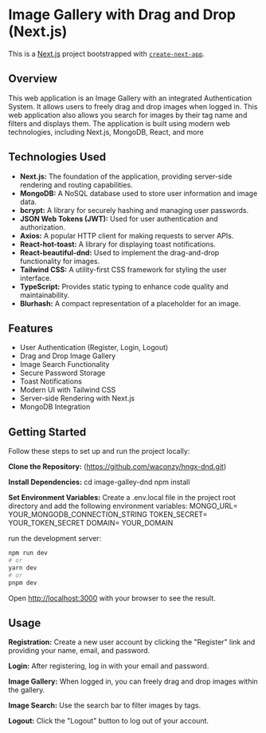 # **Image Gallery with Drag and Drop (Next.js)**
This is a [Next.js](https://nextjs.org/) project bootstrapped with [`create-next-app`](https://github.com/vercel/next.js/tree/canary/packages/create-next-app).



## Overview

This web application is an Image Gallery with an integrated Authentication System. It allows users to freely drag and drop images when logged in. This web application also allows you search for images by their tag name and filters and displays them. The application is built using modern web technologies, including Next.js, MongoDB, React, and more

## Technologies Used
- **Next.js:** The foundation of the application, providing server-side rendering and routing capabilities.
- **MongoDB:** A NoSQL database used to store user information and image data.
- **bcrypt:** A library for securely hashing and managing user passwords.
- **JSON Web Tokens (JWT):** Used for user authentication and authorization.
- **Axios:** A popular HTTP client for making requests to server APIs.
- **React-hot-toast:** A library for displaying toast notifications.
- **React-beautiful-dnd:** Used to implement the drag-and-drop functionality for images.
- **Tailwind CSS:** A utility-first CSS framework for styling the user interface.
- **TypeScript:** Provides static typing to enhance code quality and maintainability.
- **Blurhash:** A compact representation of a placeholder for an image.

## Features
- User Authentication (Register, Login, Logout)
- Drag and Drop Image Gallery
- Image Search Functionality
- Secure Password Storage
- Toast Notifications
- Modern UI with Tailwind CSS
- Server-side Rendering with Next.js
- MongoDB Integration

## Getting Started
Follow these steps to set up and run the project locally:

**Clone the Repository:**
(https://github.com/waconzy/hngx-dnd.git)

**Install Dependencies:**
cd image-galley-dnd
npm install

**Set Environment Variables:**
Create a .env.local file in the project root directory and add the following environment variables:
MONGO_URL= YOUR_MONGODB_CONNECTION_STRING
TOKEN_SECRET= YOUR_TOKEN_SECRET
DOMAIN= YOUR_DOMAIN

run the development server:

```bash
npm run dev
# or
yarn dev
# or
pnpm dev
```

Open [http://localhost:3000](http://localhost:3000) with your browser to see the result.

## Usage
**Registration:** Create a new user account by clicking the "Register" link and providing your name, email, and password.

**Login:** After registering, log in with your email and password.

**Image Gallery:** When logged in, you can freely drag and drop images within the gallery.

**Image Search:** Use the search bar to filter images by tags.

**Logout:** Click the "Logout" button to log out of your account.

